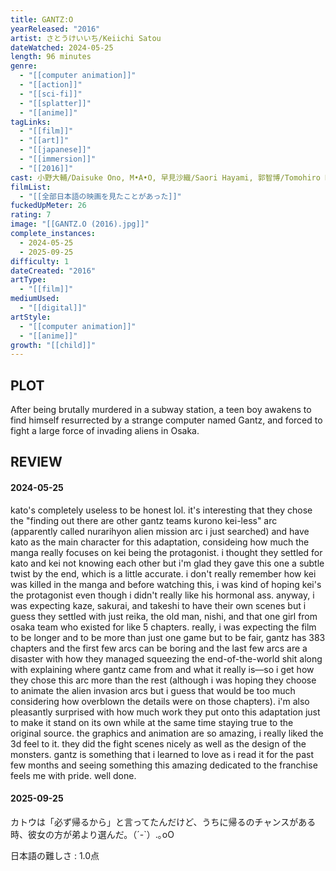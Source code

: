 ```yaml
---
title: GANTZ:O
yearReleased: "2016"
artist: さとうけいいち/Keiichi Satou
dateWatched: 2024-05-25
length: 96 minutes
genre:
  - "[[computer animation]]"
  - "[[action]]"
  - "[[sci-fi]]"
  - "[[splatter]]"
  - "[[anime]]"
tagLinks:
  - "[[film]]"
  - "[[art]]"
  - "[[japanese]]"
  - "[[immersion]]"
  - "[[2016]]"
cast: 小野大輔/Daisuke Ono, M•A•O, 早見沙織/Saori Hayami, 郭智博/Tomohiro Kaku
filmList:
  - "[[全部日本語の映画を見たことがあった]]"
fuckedUpMeter: 26
rating: 7
image: "[[GANTZ.O (2016).jpg]]"
complete_instances:
  - 2024-05-25
  - 2025-09-25
difficulty: 1
dateCreated: "2016"
artType:
  - "[[film]]"
mediumUsed:
  - "[[digital]]"
artStyle:
  - "[[computer animation]]"
  - "[[anime]]"
growth: "[[child]]"
---
```

## PLOT

After being brutally murdered in a subway station, a teen boy awakens to find himself resurrected by a strange computer named Gantz, and forced to fight a large force of invading aliens in Osaka.

## REVIEW

#### 2024-05-25

kato's completely useless to be honest lol. it's interesting that they chose the "finding out there are other gantz teams kurono kei-less" arc (apparently called nurarihyon alien mission arc i just searched) and have kato as the main character for this adaptation, consideing how much the manga really focuses on kei being the protagonist. i thought they settled for kato and kei not knowing each other but i'm glad they gave this one a subtle twist by the end, which is a little accurate. i don't really remember how kei was killed in the manga and before watching this, i was kind of hoping kei's the protagonist even though i didn't really like his hormonal ass. anyway, i was expecting kaze, sakurai, and takeshi to have their own scenes but i guess they settled with just reika, the old man, nishi, and that one girl from osaka team who existed for like 5 chapters. really, i was expecting the film to be longer and to be more than just one game but to be fair, gantz has 383 chapters and the first few arcs can be boring and the last few arcs are a disaster with how they managed squeezing the end-of-the-world shit along with explaining where gantz came from and what it really is—so i get how they chose this arc more than the rest (although i was hoping they choose to animate the alien invasion arcs but i guess that would be too much considering how overblown the details were on those chapters). i'm also pleasantly surprised with how much work they put onto this adaptation just to make it stand on its own while at the same time staying true to the original source. the graphics and animation are so amazing, i really liked the 3d feel to it. they did the fight scenes nicely as well as the design of the monsters. gantz is something that i learned to love as i read it for the past few months and seeing something this amazing dedicated to the franchise feels me with pride. well done.

#### 2025-09-25

カトウは「必ず帰るから」と言ってたんだけど、うちに帰るのチャンスがある時、彼女の方が弟より選んだ。（´-`）.｡oO

日本語の難しさ : 1.0点

